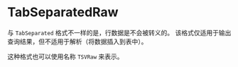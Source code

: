 # TabSeparatedRaw

与 `TabSeparated` 格式不一样的是，行数据是不会被转义的。
该格式仅适用于输出查询结果，但不适用于解析（将数据插入到表中）。

这种格式也可以使用名称 `TSVRaw` 来表示。

